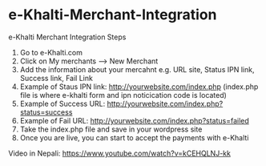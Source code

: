 # e-Khalti-Merchant-Integration
e-Khalti Merchant Integration Steps


1. Go to e-Khalti.com
2. Click on My merchants --> New Merchant
3. Add the information about your mercahnt e.g. URL site, Status IPN link,  Success link, Fail Link
4. Example of Staus IPN link: http://yourwebsite.com/index.php 
 (index.php file is where e-khalti form and ipn noticication code is located)
5. Example of Success URL: http://yourwebsite.com/index.php?status=success
6. Example of Fail URL: http://yourwebsite.com/index.php?status=failed
7. Take the index.php file and save in your wordpress site
8. Once you are live, you can start to accept the payments with e-Khalti

Video in Nepali: https://www.youtube.com/watch?v=kCEHQLNJ-kk
